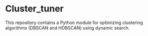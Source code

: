 # Cluster_tuner
This repository contains a Python module for optimizing clustering algorithms (DBSCAN and HDBSCAN) using dynamic search.
